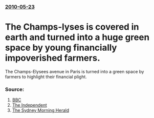 ### [2010-05-23](/news/2010/05/23/index.md)

# The Champs-lyses is covered in earth and turned into a huge green space by young financially impoverished farmers. 

The Champs-Elysees avenue in Paris is turned into a green space by farmers to highlight their financial plight.


### Source:

1. [BBC](http://news.bbc.co.uk/2/hi/world/europe/10143393.stm)
2. [The Independent](http://www.independent.co.uk/news/world/europe/paris-goes-green-1979717.html)
3. [The Sydney Morning Herald](http://news.smh.com.au/breaking-news-world/french-farmers-turn-champs-elysees-green-20100523-w3we.html)
